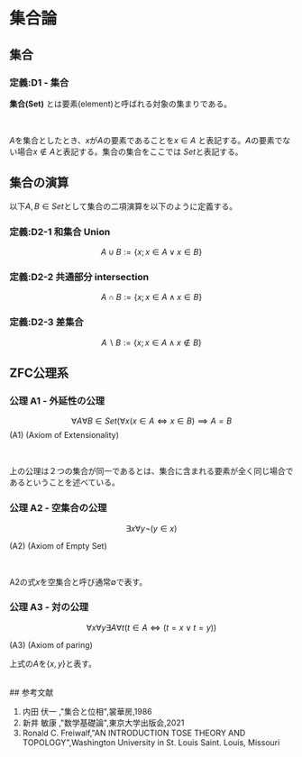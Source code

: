 # 集合論

## 集合

### 定義:D1 - 集合   
<!-- Def,Set -->

**集合(Set)** とは要素(element)と呼ばれる対象の集まりである。

</br>

$A$を集合としたとき、$x$が$A$の要素であることを$x \in A$ と表記する。$A$の要素でない場合$x \notin A$と表記する。集合の集合をここでは $Set$と表記する。

## 集合の演算

以下$A,B \in Set$として集合の二項演算を以下のように定義する。
### 定義:D2-1 和集合 Union

$$  A \cup B := \{ x ; x \in A \lor x \in B \} $$

### 定義:D2-2 共通部分 intersection

$$  A\cap B := \{ x ; x \in A \land x \in B \} $$

### 定義:D2-3 差集合

$$ A  \backslash B := \{ x ; x \in A \land x \notin B \} $$

## ZFC公理系

### 公理 A1 - 外延性の公理
<!-- Axiom,Set-->

$$ \forall A \forall B \in Set (\forall x (x \in A \iff x \in B) \implies A = B$$
(A1) 
(Axiom of Extensionality)

</br>

上の公理は２つの集合が同一であるとは、集合に含まれる要素が全く同じ場合であるということを述べている。

### 公理 A2 - 空集合の公理
<!-- Axiom,Set-->

$$ \exists x \forall y \neg(y \in x) $$

(A2)
(Axiom of Empty Set)

</br>

A2の式$x$を空集合と呼び通常$\emptyset$で表す。


### 公理 A3 - 対の公理
<!-- Axiom,Set-->

$$ \forall x \forall y \exists A \forall t (t \in A \iff (t = x \lor t = y))$$

(A3)
(Axiom of paring)

上式の$A$を$\{x,y \}$と表す。


</br>
## 参考文献

1. 内田 伏一 ,"集合と位相",裳華房,1986
2. 新井 敏康 ,"数学基礎論",東京大学出版会,2021
3. Ronald C. Freiwalf,"AN INTRODUCTION TOSE THEORY AND TOPOLOGY",Washington University  in St. Louis Saint. Louis, Missouri